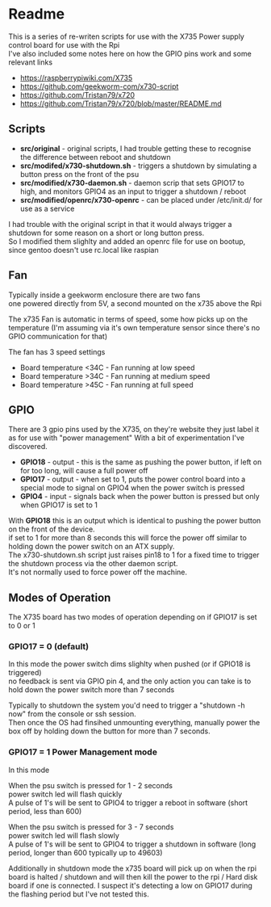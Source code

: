 # Readme

This is a series of re-writen scripts for use with the X735 Power supply control board for use with the Rpi <br>
I've also included some notes here on how the GPIO pins work and some relevant links

  * https://raspberrypiwiki.com/X735
  * https://github.com/geekworm-com/x730-script
  * https://github.com/Tristan79/x720
  * https://github.com/Tristan79/x720/blob/master/README.md

## Scripts

  * **src/original** - original scripts, I had trouble getting these to recognise the difference between reboot and shutdown
  * **src/modifed/x730-shutdown.sh** - triggers a shutdown by simulating a button press on the front of the psu
  * **src/modified/x730-daemon.sh** - daemon scrip that sets GPIO17 to high, and monitors GPIO4 as an input to trigger a shutdown / reboot
  * **src/modified/openrc/x730-openrc** - can be placed under /etc/init.d/ for use as a service

I had trouble with the original script in that it would always trigger a shutdown for some reason on a short or long button press. <br>
So I modified them slighlty and added an openrc file for use on bootup, since gentoo doesn't use rc.local like raspian


## Fan

Typically inside a geekworm enclosure there are two fans <br>
one powered directly from 5V, a second mounted on the x735 above the Rpi

The x735 Fan is automatic in terms of speed, some how picks up on the temperature
(I'm assuming via it's own temperature sensor since there's no GPIO communication for that)

The fan has 3 speed settings

  * Board temperature <34C - Fan running at low speed
  * Board temperature >34C - Fan running at medium speed
  * Board temperature >45C - Fan running at full speed

## GPIO

There are 3 gpio pins used by the X735, on they're website they just label it as for use with "power management"
With a bit of experimentation I've discovered.

  * **GPIO18** - output - this is the same as pushing the power button, if left on for too long, will cause a full power off
  * **GPIO17** - output - when set to 1, puts the power control board into a special mode to signal on GPIO4 when the power switch is pressed
  * **GPIO4** - input - signals back when the power button is pressed but only when GPIO17 is set to 1

With **GPIO18** this is an output which is identical to pushing the power button on the front of the device. <br>
if set to 1 for more than 8 seconds this will force the power off similar to holding down the power switch on an ATX supply. <br>
The x730-shutdown.sh script just raises pin18 to 1 for a fixed time to trigger the shutdown process via the other daemon script. <br>
It's not normally used to force power off the machine.


## Modes of Operation

The X735 board has two modes of operation depending on if GPIO17 is set to 0 or 1


### GPIO17 = 0 (default)

In this mode the power switch dims slighlty when pushed (or if GPIO18 is triggered) <br>
no feedback is sent via GPIO pin 4, and the only action you can take is to hold down the power switch more than 7 seconds

Typically to shutdown the system you'd need to trigger a "shutdown -h now" from the console or ssh session. <br>
Then once the OS had finsihed unmounting everything, manually power the box off by holding down the button for more than 7 seconds.


### GPIO17 = 1 Power Management mode

In this mode

When the psu switch is pressed for 1 - 2 seconds <br>
power switch led will flash quickly <br>
A pulse of 1's will be sent to GPIO4 to trigger a reboot in software (short period, less than 600)

When the psu switch is pressed for 3 - 7 seconds <br>
power switch led will flash slowly <br>
A pulse of 1's will be sent to GPIO4 to trigger a shutdown in software (long period, longer than 600 typically up to 49603)

Additionally in shutdown mode the x735 board will pick up on when the rpi board is halted / shutdown
and will then kill the power to the rpi / Hard disk board if one is connected.
I suspect it's detecting a low on GPIO17 during the flashing period but I've not tested this.

